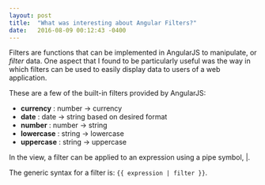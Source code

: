 ```yaml
---
layout: post
title:  "What was interesting about Angular Filters?"
date:   2016-08-09 00:12:43 -0400
---
```


Filters are functions that can be implemented in AngularJS to manipulate, or *filter* data. One aspect that I found to be particularly useful was the way in which filters can be used to easily display data to users of a web application.

These are a few of the built-in filters provided by AngularJS:

* **currency** : number -> currency
* **date** : date -> string based on desired format
* **number** : number -> string
* **lowercase** : string -> lowercase
* **uppercase** : string -> uppercase

In the view, a filter can be applied to an expression using a pipe symbol, |. 

The generic syntax for a filter is: `{{ expression | filter }}`.


